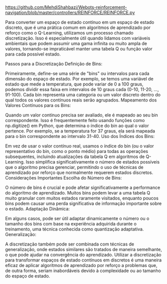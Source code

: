 https://github.com/MehdiShahbazi/Webots-reinforcement-navigation/blob/master/controllers/REINFORCE/REINFORCE.py


Para converter um espaço de estado contínuo em um espaço de estado discreto, que é uma prática comum em algoritmos de aprendizado por reforço como o Q-Learning, utilizamos um processo chamado discretização. Isso é especialmente útil quando lidamos com variáveis ambientais que podem assumir uma gama infinita ou muito ampla de valores, tornando-se impraticável manter uma tabela Q ou função valor para cada possível estado.

Passos para a Discretização
Definição de Bins:

Primeiramente, define-se uma série de "bins" ou intervalos para cada dimensão do espaço de estado. Por exemplo, se temos uma variável de estado que mede a temperatura, que pode variar de 0 a 100 graus, podemos dividir essa faixa em intervalos de 10 graus cada (0-10, 11-20, ..., 91-100).
Cada bin representa uma categoria ou um valor discreto dentro do qual todos os valores contínuos reais serão agrupados.
Mapeamento dos Valores Contínuos para os Bins:

Quando um valor contínuo precisa ser avaliado, ele é mapeado ao seu bin correspondente. Isso é frequentemente feito usando funções como np.digitize() em Python, que determina o índice do bin ao qual o valor pertence.
Por exemplo, se a temperatura for 37 graus, ela será mapeada para o bin correspondente ao intervalo 31-40.
Uso dos Índices dos Bins:

Em vez de usar o valor contínuo real, usamos o índice do bin (ou o valor representativo do bin, como o ponto médio) para todas as operações subsequentes, incluindo atualizações da tabela Q em algoritmos de Q-Learning.
Isso simplifica significativamente o número de estados possíveis que o algoritmo precisa gerenciar, permitindo o uso de técnicas de aprendizado por reforço que normalmente requerem estados discretos.
Considerações Importantes
Escolha do Número de Bins:

O número de bins é crucial e pode afetar significativamente a performance do algoritmo de aprendizado. Muitos bins podem levar a uma tabela Q muito granular com muitos estados raramente visitados, enquanto poucos bins podem causar uma perda significativa de informação importante sobre o estado.
Adaptação Dinâmica:

Em alguns casos, pode ser útil adaptar dinamicamente o número ou o tamanho dos bins com base na experiência adquirida durante o treinamento, uma técnica conhecida como quantização adaptativa.
Generalização:

A discretização também pode ser combinada com técnicas de generalização, onde estados similares são tratados de maneira semelhante, o que pode ajudar na convergência do aprendizado.
Utilizar a discretização para transformar espaços de estado contínuos em discretos é uma maneira eficaz de aplicar algoritmos de aprendizado por reforço a problemas que, de outra forma, seriam inabordáveis devido à complexidade ou ao tamanho do espaço de estado.
